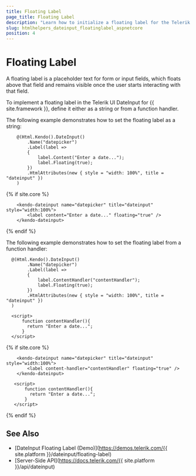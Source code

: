 ```yaml
---
title: Floating Label
page_title: Floating Label
description: "Learn how to initialize a floating label for the Telerik UI DateInput component for {{ site.framework }}."
slug: htmlhelpers_dateinput_floatinglabel_aspnetcore
position: 4
---
```


# Floating Label

A floating label is a placeholder text for form or input fields, which floats above that field and remains visible once the user starts interacting with that field.

To implement a floating label in the Telerik UI DateInput for {{ site.framework }}, define it either as a string or from a function handler.

The following example demonstrates how to set the floating label as a string:

```HtmlHelper
    @(Html.Kendo().DateInput()
        .Name("datepicker")
        .Label(label =>
        {
            label.Content("Enter a date...");
            label.Floating(true);
        })
        .HtmlAttributes(new { style = "width: 100%", title = "dateinput" })
    )
```
{% if site.core %}
```TagHelper
    <kendo-dateinput name="datepicker" title="dateinput" style="width:100%">
        <label content="Enter a date..." floating="true" />
    </kendo-dateinput>
```
{% endif %}

The following example demonstrates how to set the floating label from a function handler:

```HtmlHelper
  @(Html.Kendo().DateInput()
        .Name("datepicker")
        .Label(label =>
        {
            label.ContentHandler("contentHandler");
            label.Floating(true);
        })
        .HtmlAttributes(new { style = "width: 100%", title = "dateinput" })
  )

  <script>
      function contentHandler(){
        return "Enter a date...";
      }
  </script>
```

{% if site.core %}
```TagHelper
    <kendo-dateinput name="datepicker" title="dateinput" style="width:100%">
        <label content-handler="contentHandler" floating="true" />
    </kendo-dateinput>

   <script>
       function contentHandler(){
         return "Enter a date...";
       }
   </script>
```
{% endif %}

## See Also

* [DateInput Floating Label (Demo)](https://demos.telerik.com/{{ site.platform }}/dateinput/floating-label)
* [Server-Side API](https://docs.telerik.com/{{ site.platform }}/api/dateinput)
